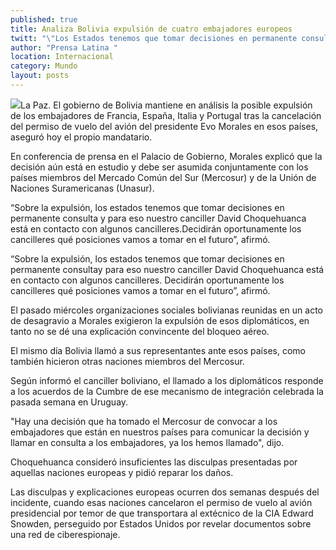 ```yaml
---
published: true
title: Analiza Bolivia expulsión de cuatro embajadores europeos
twitt: "\"Los Estados tenemos que tomar decisiones en permanente consulta y para eso nuestro canciller David Choquehuanca está en contacto con sus pares. Ellos decidirán oportunamente qué posiciones vamos a tomar\", afirmó"
author: "Prensa Latina "
location: Internacional
category: Mundo
layout: posts
---
```


![](http://i.imgur.com/Is3vTMHm.jpg)La Paz. El gobierno de Bolivia mantiene en análisis la posible expulsión de los embajadores de Francia, España, Italia y Portugal tras la cancelación del permiso de vuelo del avión del presidente Evo Morales en esos países, aseguró hoy el propio mandatario.

En conferencia de prensa en el Palacio de Gobierno, Morales explicó que la decisión aún está en estudio y debe ser asumida conjuntamente con los países miembros del Mercado Común del Sur (Mercosur) y de la Unión de Naciones Suramericanas (Unasur).

“Sobre la expulsión, los estados tenemos que tomar decisiones en permanente consulta y para eso nuestro canciller David Choquehuanca está en contacto con algunos cancilleres.Decidirán oportunamente los cancilleres qué posiciones vamos a tomar en el futuro”, afirmó.

“Sobre la expulsión, los estados tenemos que tomar decisiones en permanente consultay para eso nuestro canciller David Choquehuanca está en contacto con algunos cancilleres. Decidirán oportunamente los cancilleres qué posiciones vamos a tomar en el futuro”, afirmó.

El pasado miércoles organizaciones sociales bolivianas reunidas en un acto de desagravio a Morales exigieron la expulsión de esos diplomáticos, en tanto no se dé una explicación convincente del bloqueo aéreo.

El mismo día Bolivia llamó a sus representantes ante esos países, como también hicieron otras naciones miembros del Mercosur.

Según informó el canciller boliviano, el llamado a los diplomáticos responde a los acuerdos de la Cumbre de ese mecanismo de integración celebrada la pasada semana en Uruguay.

"Hay una decisión que ha tomado el Mercosur de convocar a los embajadores que están en nuestros países para comunicar la decisión y llamar en consulta a los embajadores, ya los hemos llamado", dijo.

Choquehuanca consideró insuficientes las disculpas presentadas por aquellas naciones europeas y pidió reparar los daños.

Las disculpas y explicaciones europeas ocurren dos semanas después del incidente, cuando esas naciones cancelaron el permiso de vuelo al avión presidencial por temor de que transportara al extécnico de la CIA Edward Snowden, perseguido por Estados Unidos por revelar documentos sobre una red de ciberespionaje.
